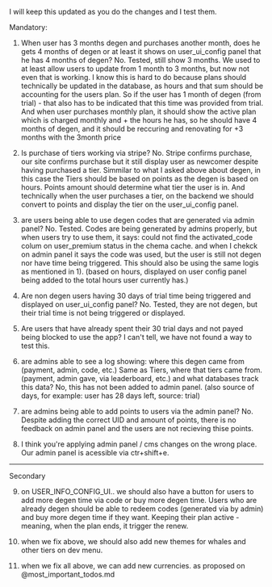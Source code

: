 I will keep this updated as you do the changes and I test them.

Mandatory:

1) When user has 3 months degen and purchases another month, does he gets 4 months of degen or at least it shows on user_ui_config panel that he has 4 months of degen? No. Tested, still show 3 months. We used to at least allow users to update from 1 month to 3 months, but now not even that is working. I know this is hard to do because plans should technically be updated in the database, as hours and that sum should be accounting for the users plan. So if the user has 1 month of degen (from trial) - that also has to be indicated that this time was provided from trial. And when user purchases monthly plan, it should show the active plan which is charged monthly and + the hours he has, so he should have 4 months of degen, and it should be reccuring and renovating for +3 months with the 3month price


2) Is purchase of tiers working via stripe? No. Stripe confirms purchase, our site confirms purchase but it still display user as newcomer despite having purchased a tier. Simmilar to what I asked above about degen, in this case the Tiers should be based on points as the degen is based on hours. Points amount should determine what tier the user is in. And technically when the user purchases a tier, on the backend we should convert to points and display the tier on the user_ui_config panel.

3) are users being able to use degen codes that are generated via admin panel? No. Tested. Codes are being generated by admins properly, but when users try to use them, it says: could not find the activated_code colum on user_premium status in the chema cache. and when I chekck on admin panel it says the code was used, but the user is still not degen nor have time being triggered. This should also be using the same logis as mentioned in 1). (based on hours, displayed on user config panel being added to the total hours user currently has.)

4) Are non degen users having 30 days of trial time being triggered and displayed on user_ui_config panel? No. Tested, they are not degen, but their trial time is not being triggered or displayed.

5) Are users that have already spent their 30 trial days and not payed being blocked to use the app? I can't tell, we have not found a way to test this.

6) are admins able to see a log showing: where this degen came from (payment, admin, code, etc.) Same as Tiers, where that tiers came from. (payment, admin gave, via leaderboard, etc.) and what databases track this data? No, this has not been added to admin panel. (also source of days, for example: user has 28 days left, source: trial)

7)  are admins being able to add points to users via the admin panel? No. Despite adding the correct UID and amount of points, there is no feedback on admin panel and the users are not recieving thise points.

8) I think you're applying admin panel / cms changes on the wrong place. Our admin panel is acessible via ctr+shift+e.

---

Secondary

9) on USER_INFO_CONFIG_UI.. we should also have a button for users to add more degen time via code or buy more degen time. Users who are already degen should be able to redeem codes (generated via by admin) and buy more degen time if they want. Keeping their plan active - meaning, when the plan ends, it trigger the renew.

10) when we fix above, we should also add new themes for whales and other tiers on dev menu.

11) when we fix all above, we can add new currencies. as proposed on @most_important_todos.md

